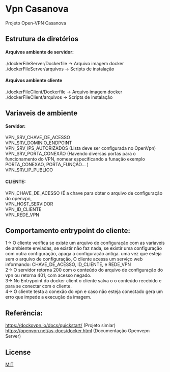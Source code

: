# Vpn Casanova

Projeto Open-VPN Casanova

## Estrutura de diretórios

#### Arquivos ambiente de servidor:

./dockerFileServer/Dockerfile  -> Arquivo imagem docker <br>
./dockerFileServer/arquivos -> Scripts de instalação <br>


#### Arquivos ambiente cliente

./dockerFileClient/Dockerfile -> Arquivo imagem docker <br>
./dockerFileClient/arquivos -> Scripts de instalação <br>


## Variaveis de ambiente

#### Servidor:

VPN_SRV_CHAVE_DE_ACESSO <br>
VPN_SRV_DOMINIO_ENDPOINT <br>
VPN_SRV_IPS_AUTORIZADOS (Lista deve ser configurada no OpenVpn) <br>
VPN_SRV_PORTA_CONEXÃO (Havendo diversas portas para o funcionamento do VPN, nomear especificando a funação exemplo PORTA_CONEXAO, PORTA_FUNÇÃO... ) <br>
VPN_SRV_IP_PUBLICO<br>

#### CLIENTE:

VPN_CHAVE_DE_ACESSO (É a chave para obter o arquivo de configuração do openvpn, <br>
VPN_HOST_SERVIDOR<br>
VPN_ID_CLIENTE<br>
VPN_REDE_VPN<br>



## Comportamento entrypoint do cliente:

1-> O cliente verifica se existe um arquivo de configuração com as variaveis de ambiente enviadas, se existir não faz nada,
se existir uma configuração com outra configuração, apaga a configuração antiga.
uma vez que esteja sem o arquivo de configuração, O cliente acessa um serviço web informando: CHAVE_DE_ACESSO,  ID_CLIENTE, e REDE_VPN <br>
2-> O servidor retorna 200 com o conteúdo do arquivo de configuração do vpn ou retorna 401, com acesso negado.<br>
3-> No Entrypoint do docker client o cliente salva o o conteúdo recebido e para se conectar com o cliente.<br>
4-> O cliente testa a conexão do vpn e caso não esteja conectado gera um erro que impede a execução da imagem.<br>

## Referência:

https://dockovpn.io/docs/quickstart/ (Projeto simlar)<br>
https://openvpn.net/as-docs/docker.html (Documentação Openvepn Server)<br>

## License

[MIT](https://choosealicense.com/licenses/mit/)
